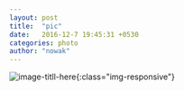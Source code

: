 ```yaml
---
layout: post
title:  "pic"
date:   2016-12-7 19:45:31 +0530
categories: photo
author: "nowak"
---
```



![image-titll-here](/Users/wnowak/wnowak10.github.io/_includes/IMG_2614.jpg){:class="img-responsive"}
